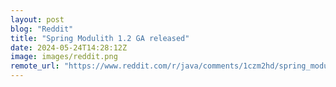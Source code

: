 ```yaml
---
layout: post
blog: "Reddit"
title: "Spring Modulith 1.2 GA released"
date: 2024-05-24T14:28:12Z
image: images/reddit.png
remote_url: "https://www.reddit.com/r/java/comments/1czm2hd/spring_modulith_12_ga_released/"
---
```

